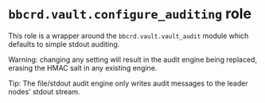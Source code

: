`bbcrd.vault.configure_auditing` role
=====================================

This role is a wrapper around the `bbcrd.vault.vault_audit` module
which defaults to simple stdout auditing.

Warning: changing any setting will result in the audit engine being replaced,
erasing the HMAC salt in any existing engine.

Tip: The file/stdout audit engine only writes audit messages to the leader
nodes' stdout stream.
